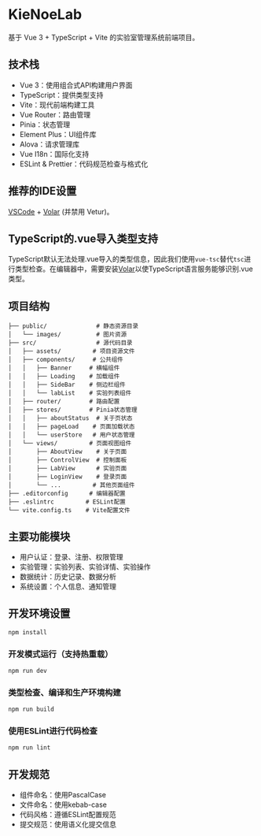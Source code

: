 # KieNoeLab

基于 Vue 3 + TypeScript + Vite 的实验室管理系统前端项目。

## 技术栈

- Vue 3：使用组合式API构建用户界面
- TypeScript：提供类型支持
- Vite：现代前端构建工具
- Vue Router：路由管理
- Pinia：状态管理
- Element Plus：UI组件库
- Alova：请求管理库
- Vue I18n：国际化支持
- ESLint & Prettier：代码规范检查与格式化

## 推荐的IDE设置

[VSCode](https://code.visualstudio.com/) + [Volar](https://marketplace.visualstudio.com/items?itemName=Vue.volar) (并禁用 Vetur)。

## TypeScript的.vue导入类型支持

TypeScript默认无法处理.vue导入的类型信息，因此我们使用`vue-tsc`替代`tsc`进行类型检查。在编辑器中，需要安装[Volar](https://marketplace.visualstudio.com/items?itemName=Vue.volar)以使TypeScript语言服务能够识别.vue类型。

## 项目结构

```
├── public/              # 静态资源目录
│   └── images/          # 图片资源
├── src/                 # 源代码目录
│   ├── assets/         # 项目资源文件
│   ├── components/     # 公共组件
│   │   ├── Banner     # 横幅组件
│   │   ├── Loading    # 加载组件
│   │   ├── SideBar    # 侧边栏组件
│   │   └── labList    # 实验列表组件
│   ├── router/        # 路由配置
│   ├── stores/        # Pinia状态管理
│   │   ├── aboutStatus  # 关于页状态
│   │   ├── pageLoad    # 页面加载状态
│   │   └── userStore   # 用户状态管理
│   └── views/         # 页面视图组件
│       ├── AboutView    # 关于页面
│       ├── ControlView  # 控制面板
│       ├── LabView      # 实验页面
│       ├── LoginView    # 登录页面
│       └── ...         # 其他页面组件
├── .editorconfig      # 编辑器配置
├── .eslintrc         # ESLint配置
└── vite.config.ts    # Vite配置文件
```

## 主要功能模块

- 用户认证：登录、注册、权限管理
- 实验管理：实验列表、实验详情、实验操作
- 数据统计：历史记录、数据分析
- 系统设置：个人信息、通知管理

## 开发环境设置

```sh
npm install
```

### 开发模式运行（支持热重载）

```sh
npm run dev
```

### 类型检查、编译和生产环境构建

```sh
npm run build
```

### 使用ESLint进行代码检查

```sh
npm run lint
```

## 开发规范

- 组件命名：使用PascalCase
- 文件命名：使用kebab-case
- 代码风格：遵循ESLint配置规范
- 提交规范：使用语义化提交信息
